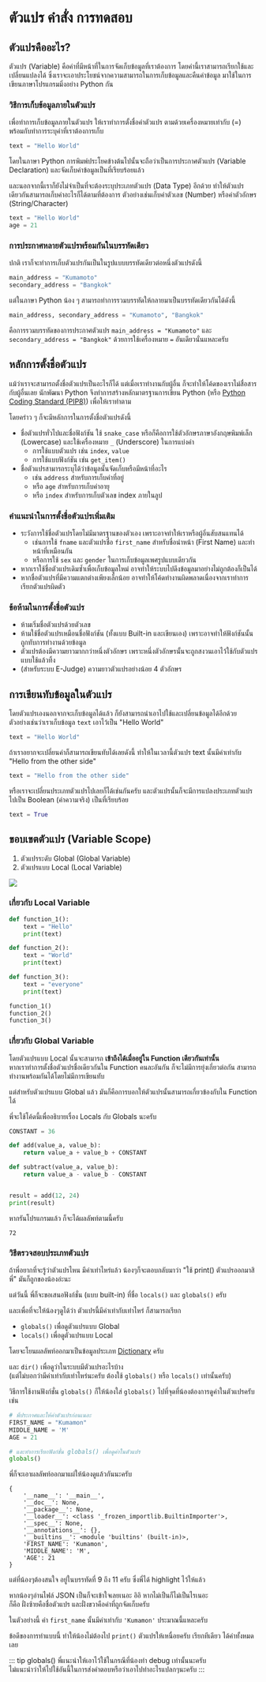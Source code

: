 # ตัวแปร คำสั่ง การทดสอบ

## ตัวแปรคืออะไร?

ตัวแปร (Variable) คือค่าที่มีหน้าที่ในการจัดเก็บข้อมูลที่เราต้องการ โดยค่านี้เราสามารถเรียกใช้และเปลี่ยนแปลงได้ ซึ่งเราจะเอาประโยชน์จากความสามารถในการเก็บข้อมูลและคืนค่าข้อมูล มาใช้ในการเขียนภาษาโปรแกรมมิ่งอย่าง Python กัน

### วิธีการเก็บข้อมูลภายในตัวแปร

เพื่อทำการเก็บข้อมูลภายในตัวแปร ให้เราทำการตั้งชื่อค่าตัวแปร ตามด้วยเครื่องหมายเท่ากับ (=) พร้อมกับทำการระบุค่าที่เราต้องการเก็บ

```python
text = "Hello World"
```

โดยในภาษา Python การพิมพ์ประโยคข้างต้นไปนั้นจะถือว่าเป็นการประกาศตัวแปร (Variable Declaration) และจัดเก็บค่าข้อมูลเป็นที่เรียบร้อยแล้ว

และนอกจากนี้เราก็ยังไม่จำเป็นที่จะต้องระบุประเภทตัวแปร (Data Type) อีกด้วย ทำให้ตัวแปรเดียวกันสามารถเก็บค่าอะไรก็ได้ตามที่ต้องการ ตัวอย่างเช่นเก็บค่าตัวเลข (Number) หรือค่าตัวอักษร (String/Character)

```python
text = "Hello World"
age = 21
```

### การประกาศหลายตัวแปรพร้อมกันในบรรทัดเดียว

ปกติ เราก็จะทำการเก็บตัวแปรกันเป็นในรูปแบบบรรทัดเดียวต่อหนึ่งตัวแปรดังนี้

```python
main_address = "Kumamoto"
secondary_address = "Bangkok"
```

แต่ในภาษา Python น้อง ๆ สามารถทำการรวมบรรทัดให้กลายมาเป็นบรรทัดเดียวกันได้ดังนี้

```python
main_address, secondary_address = "Kumamoto", "Bangkok"
```

คือการรวมบรรทัดของการประกาศตัวแปร `main_address = "Kumamoto"` และ `secondary_address = "Bangkok"` ด้วยการใช้เครื่องหมาย `=` อันเดียวนั่นแหละครับ

## หลักการตั้งชื่อตัวแปร

แม้ว่าเราจะสามารถตั้งชื่อตัวแปรเป็นอะไรก็ได้ แต่เมื่อเราทำงานกับผู้อื่น ก็จะทำให้โค้ดของเราไม่สื่อสารกับผู้อื่นเลย นักพัฒนา Python จึงทำการสร้างหลักมาตรฐานการเขียน Python (หรือ [Python Coding Standard (PIP8)](https://www.python.org/dev/peps/pep-0008/)) เพื่อให้เราทำตาม

โดยคร่าว ๆ ก็จะมีหลักการในการตั้งชื่อตัวแปรดังนี้

- ชื่อตัวแปรทั่วไปและชื่อฟังก์ชัน ใช้ `snake_case` หรือก็คือการใช้ตัวอักษรภาษาอังกฤษพิมพ์เล็ก (Lowercase) และใช้เครื่องหมาย `_` (Underscore) ในการแบ่งคำ
  - การใช้แบบตัวแปร เช่น `index`, `value`
  - การใช้แบบฟังก์ชัน เช่น `get_item()`
- ชื่อตัวแปรสามารถระบุได้ว่าข้อมูลนั้นจัดเก็บหรือมีหน้าที่อะไร
  - เช่น `address` สำหรับการเก็บค่าที่อยู่
  - หรือ `age` สำหรับการเก็บค่าอายุ
  - หรือ `index` สำหรับการเก็บตัวเลข index ภายในลูป

### คำแนะนำในการตั้งชื่อตัวแปรเพิ่มเติม

- ระวังการใช้ชื่อตัวแปรโดยไม่มีมาตรฐานของตัวเอง เพราะอาจทำให้เราหรือผู้อิ่นสับสนแทนได้
  - เช่นการใช้ `fname` และตัวแปรชื่อ `first_name` สำหรับชื่อนำหน้า (First Name) และทำหน้าที่เหมือนกัน
  - หรือการใช้ `sex` และ `gender` ในการเก็บข้อมูลเพศรูปแบบเดียวกัน
- หากเราใช้ชื่อตัวแปรเดิมซ้ำเพื่อเก็บข้อมูลใหม่ อาจทำให้ระบบไปดึงข้อมูลมาอย่างไม่ถูกต้องก็เป็นได้
- หากชื่อตัวแปรที่มีความแตกต่างเพียงเล็กน้อย อาจทำให้โค้ดทำงานผิดพลาดเนื่องจากเราทำการเรียกตัวแปรผิดตัว

### ข้อห้ามในการตั้งชื่อตัวแปร

- ห้ามเริ่มชื่อตัวแปรด้วยตัวเลข
- ห้ามใช้ชื่อตัวแปรเหมือนชื่อฟังก์ชัน (ทั้งแบบ Built-in และเขียนเอง) เพราะอาจทำให้ฟังก์ชันนั้นถูกทับการทำงานด้วยข้อมูล
- ตัวแปรต้องมีความยาวมากกว่าหนึ่งตัวอักษร เพราะหนึ่งตัวอักษรนั้นจะถูกสงวนเอาไว้ใช้กับตัวแปรแบบใช้แล้วทิ้ง
- (สำหรับระบบ E-Judge) ความยาวตัวแปรอย่างน้อย 4 ตัวอักษร

## การเขียนทับข้อมูลในตัวแปร

โดยตัวแปรเองนอกจากจะเก็บข้อมูลได้แล้ว ก็ยังสามารถนำเอาไปใช้และเปลี่ยนข้อมูลได้อีกด้วย ตัวอย่างเช่นว่าเราเก็บข้อมูล `text` เอาไว้เป็น "Hello World"

```python
text = "Hello World"
```

ถ้าเราอยากจะเปลี่ยนค่าก็สามารถเขียนทับได้เลยดังนี้ ทำให้ในเวลานี้ตัวแปร text นั้นมีค่าเท่ากับ "Hello from the other side"

```python
text = "Hello from the other side"
```

หรือเราจะเปลี่ยนประเภทตัวแปรไปเลยก็ได้เช่นกันครับ และตัวแปรนั้นก็จะมีการแปลงประเภทตัวแปรไปเป็น Boolean (ค่าความจริง) เป็นที่เรียบร้อย

```python
text = True
```

## ขอบเขตตัวแปร (Variable Scope)

1. ตัวแปรระดับ Global (Global Variable)
2. ตัวแปรแบบ Local (Local Variable)

![](./img/da0b8aab.png)

### เกี่ยวกับ Local Variable

```python
def function_1():
    text = "Hello"
    print(text)

def function_2():
    text = "World"
    print(text)

def function_3():
    text = "everyone"
    print(text)

function_1()
function_2()
function_3()
```

### เกี่ยวกับ Global Variable

โดยตัวแปรแบบ Local นั้นจะสามารถ **เข้าถึงได้เมื่ออยู่ใน Function เดียวกันเท่านั้น**<br>
หากเราทำการตั้งชื่อตัวแปรชื่อเดียวกันใน Function คนละอันกัน ก็จะไม่มีการยุ่งเกี่ยวต่อกัน สามารถทำงานพร้อมกันได้โดยไม่มีการเขียนทับ

แต่สำหรับตัวแปรแบบ Global แล้ว มันก็คือการบอกให้ตัวแปรนั้นสามารถเกี่ยวข้องกับใน Function ได้

พี่จะใช้โค้ดนี้เพื่ออธิบายเรื่อง Locals กับ Globals นะครับ

```python
CONSTANT = 36

def add(value_a, value_b):
    return value_a + value_b + CONSTANT

def subtract(value_a, value_b):
    return value_a - value_b - CONSTANT


result = add(12, 24)
print(result)
```

หากรันโปรแกรมแล้ว ก็จะได้ผลลัพท์ตามนี้ครับ

```
72
```

### วิธีตรวจสอบประเภทตัวแปร

ถ้าพี่อยากที่จะรู้ว่าตัวแปรไหน มีค่าเท่าไหร่แล้ว น้องๆก็จะตอบกลับมาว่า "ใช้ print() ตัวแปรออกมาสิพี่" มันก็ถูกของน้องอ่ะนะ

แต่วันนี้ พี่ก็จะขอเสนอฟังก์ชั่น (แบบ built-in) ที่ชื่อ `locals()` และ `globals()` ครับ

และเพื่อที่จะให้น้องๆดูได้ว่า ตัวแปรนี้มีค่าเท่ากับเท่าไหร่ ก็สามารถเรียก

- `globals()` เพื่อดูตัวแปรแบบ Global
- `locals()` เพื่อดูตัวแปรแบบ Local

โดยจะโยนผลลัพท์ออกมาเป็นข้อมูลประเภท [Dictionary](/Dictionary/) ครับ

และ `dir()` เพื่อดูว่าในระบบมีตัวแปรอะไรบ้าง <br>(แต่ไม่บอกว่ามีค่าเท่ากับเท่าไหร่นะครับ ต้องใช้ `globals()` หรือ `locals()` เท่านั้นครับ)

วิธีการใช้งานฟังก์ชั่น `globals()` ก็ให้น้องใส่ `globals()` ไปที่จุดที่น้องต้องการดูค่าในตัวแปรครับ เช่น

```python
# พี่ประกาศและให้ค่าตัวแปรก่อนเนอะ
FIRST_NAME = "Kumamon"
MIDDLE_NAME = 'M'
AGE = 21

# และทำการเรียกฟังก์ชั่น globals() เพื่อดูค่าในตัวแปร
globals()
```

พี่ก็จะเอาผลลัพท์ออกมาแผ่ให้น้องดูแล้วกันนะครับ

```
{
    '__name__': '__main__',
    '__doc__': None,
    '__package__': None,
    '__loader__': <class '_frozen_importlib.BuiltinImporter'>,
    '__spec__': None,
    '__annotations__': {},
    '__builtins__': <module 'builtins' (built-in)>,
    'FIRST_NAME': 'Kumamon',
    'MIDDLE_NAME': 'M',
    'AGE': 21
}

```

แต่ที่น้องๆต้องสนใจ อยู่ในบรรทัดที่ 9 ถึง 11 ครับ ซึ่งพี่ได้ highlight ไว้ให้แล้ว

หากน้องๆอ่านไฟล์​ JSON เป็นก็จะเข้าใจเลยเนอะ อิอิ หากไม่เป็นก็ไม่เป็นไรเนอะ<br>
ก็คือ ฝั่งซ้ายคือชื่อตัวแปร และฝั่งขวาคือค่าที่ถูกจัดเก็บครับ

ในตัวอย่างนี้ ค่า `first_name` นั้นมีค่าเท่ากับ `'Kumamon'` ประมาณนี้แหละครับ

ข้อดีของการทำแบบนี้ ทำให้น้องไม่ต้องไป `print()` ตัวแปรให้เหนื่อยครับ เรียกทีเดียว ได้ค่าทั้งหมดเลย

::: tip
globals() พี่แนะนำให้เอาไว้ใช้ในกรณีที่น้องทำ debug เท่านั้นนะครับ<br>
ไม่แนะนำว่าให้ไปใช้อันนี้ในการส่งคำตอบหรือว่าเอาไปทำอะไรแปลกๆนะครับ
:::
